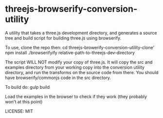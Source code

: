 # threejs-browserify-conversion-utility
A utility that takes a three.js development directory, and generates a source tree and build script for building three.js using browserify.

To use, clone the repo then:
cd threejs-browerify-conversion-utility-clone'
npm install
./browserifyify relative-path-to-threejs-dev-directory

The script WILL NOT modify your copy of three.js.
It will copy the src and examples directory from your working copy
into the conversion utility directory, and run the transforms
on the source code from there. You should have browserify/commonjs
code in the src directory.

To build do:
gulp build

Load the examples in the browser to check if they work (they probably won't at this point)

LICENSE: MIT
